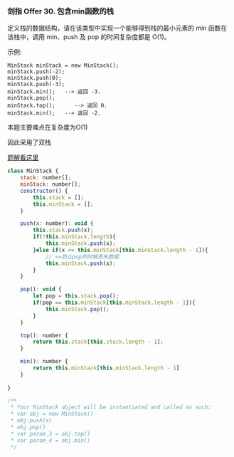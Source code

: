 ### 剑指 Offer 30. 包含min函数的栈

定义栈的数据结构，请在该类型中实现一个能够得到栈的最小元素的 min 函数在该栈中，调用 min、push 及 pop 的时间复杂度都是 O(1)。

示例:
```
MinStack minStack = new MinStack();
minStack.push(-2);
minStack.push(0);
minStack.push(-3);
minStack.min();   --> 返回 -3.
minStack.pop();
minStack.top();      --> 返回 0.
minStack.min();   --> 返回 -2.
```
本题主要难点在复杂度为O(1)

因此采用了双栈

[题解看这里](https://leetcode-cn.com/problems/bao-han-minhan-shu-de-zhan-lcof/solution/mian-shi-ti-30-bao-han-minhan-shu-de-zhan-fu-zhu-z/)

```js
class MinStack {
    stack: number[];
    minStack: number[];
    constructor() {
        this.stack = [];
        this.minStack = [];
    }

    push(x: number): void {
        this.stack.push(x);
        if(!this.minStack.length){
            this.minStack.push(x);
        }else if(x <= this.minStack[this.minStack.length - 1]){
            // <=防止pop的时候丢失数据
            this.minStack.push(x);
        }
    }   

    pop(): void {
        let pop = this.stack.pop();
        if(pop == this.minStack[this.minStack.length - 1]){
            this.minStack.pop();
        }
    }

    top(): number {
        return this.stack[this.stack.length - 1];
    }

    min(): number {
        return this.minStack[this.minStack.length - 1]
    }
  
}

/**
 * Your MinStack object will be instantiated and called as such:
 * var obj = new MinStack()
 * obj.push(x)
 * obj.pop()
 * var param_3 = obj.top()
 * var param_4 = obj.min()
 */
```


